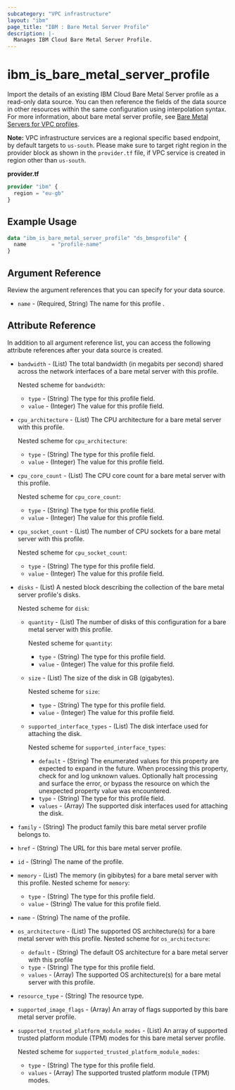 ```yaml
---
subcategory: "VPC infrastructure"
layout: "ibm"
page_title: "IBM : Bare Metal Server Profile"
description: |-
  Manages IBM Cloud Bare Metal Server Profile.
---
```


# ibm\_is_bare_metal_server_profile

Import the details of an existing IBM Cloud Bare Metal Server profile as a read-only data source. You can then reference the fields of the data source in other resources within the same configuration using interpolation syntax. For more information, about bare metal server profile, see [Bare Metal Servers for VPC profiles](https://cloud.ibm.com/docs/vpc?topic=vpc-bare-metal-servers-profile).

**Note:** 
VPC infrastructure services are a regional specific based endpoint, by default targets to `us-south`. Please make sure to target right region in the provider block as shown in the `provider.tf` file, if VPC service is created in region other than `us-south`.

**provider.tf**

```terraform
provider "ibm" {
  region = "eu-gb"
}
```

## Example Usage

```terraform
data "ibm_is_bare_metal_server_profile" "ds_bmsprofile" {
  name        = "profile-name"
}

```

## Argument Reference

Review the argument references that you can specify for your data source.

- `name` - (Required, String) The name for this profile .

## Attribute Reference

In addition to all argument reference list, you can access the following attribute references after your data source is created. 

- `bandwidth` - (List) The total bandwidth (in megabits per second) shared across the network interfaces of a bare metal server with this profile.
  
  Nested scheme for `bandwidth`:
    - `type` - (String) The type for this profile field.
    - `value` - (Integer) The value for this profile field.
- `cpu_architecture` - (List) The CPU architecture for a bare metal server with this profile.
  
  Nested scheme for `cpu_architecture`:
    - `type` - (String) The type for this profile field.
    - `value` - (Integer) The value for this profile field.
- `cpu_core_count` - (List) The CPU core count for a bare metal server with this profile.
  
  Nested scheme for `cpu_core_count`:
    - `type` - (String) The type for this profile field.
    - `value` - (Integer) The value for this profile field.
- `cpu_socket_count` - (List) The number of CPU sockets for a bare metal server with this profile.
  
  Nested scheme for `cpu_socket_count`:
    - `type` - (String) The type for this profile field.
    - `value` - (Integer) The value for this profile field.
- `disks` - (List) A nested block describing the collection of the bare metal server profile's disks.
  
  Nested scheme for `disk`:
    - `quantity` - (List) The number of disks of this configuration for a bare metal server with this profile.

      Nested scheme for `quantity`:
        - `type` - (String) The type for this profile field.
        - `value` - (Integer) The value for this profile field.

    - `size` - (List) The size of the disk in GB (gigabytes).

      Nested scheme for `size`:
        - `type` - (String) The type for this profile field.
        - `value` - (Integer) The value for this profile field.
    - `supported_interface_types` - (List) The disk interface used for attaching the disk.
      
      Nested scheme for `supported_interface_types`:

        - `default` - (String) The enumerated values for this property are expected to expand in the future. When processing this property, check for and log unknown values. Optionally halt processing and surface the error, or bypass the resource on which the unexpected property value was encountered.
        - `type` - (String) The type for this profile field.
        - `values` - (Array) The supported disk interfaces used for attaching the disk.
- `family` - (String) The product family this bare metal server profile belongs to.
- `href` - (String) The URL for this bare metal server profile.
- `id` - (String) The name of the profile.
- `memory` - (List) The memory (in gibibytes) for a bare metal server with this profile.
  Nested scheme for `memory`:
    - `type` - (String) The type for this profile field.
    - `value` - (String) The value for this profile field.
- `name` - (String) The name of the profile.
- `os_architecture` - (List) The supported OS architecture(s) for a bare metal server with this profile.
  Nested scheme for `os_architecture`:
    - `default` - (String) The default OS architecture for a bare metal server with this profile
    - `type` - (String) The type for this profile field.
    - `values` - (Array) The supported OS architecture(s) for a bare metal server with this profile.
- `resource_type` - (String) The resource type.
- `supported_image_flags` - (Array) An array of flags supported by this bare metal server profile.
- `supported_trusted_platform_module_modes` - (List) An array of supported trusted platform module (TPM) modes for this bare metal server profile.

  Nested scheme for `supported_trusted_platform_module_modes`:
    - `type` - (String) The type for this profile field.
    - `values` - (Array) The supported trusted platform module (TPM) modes.
